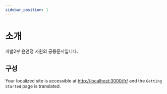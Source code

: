 ```yaml
---
sidebar_position: 1
---
```


# 소개

개발2부 윤언정 사원의 공룡문서입니다.

## 구성

Your localized site is accessible at [http://localhost:3000/fr/](http://localhost:3000/fr/) and the `Getting Started` page is translated.
